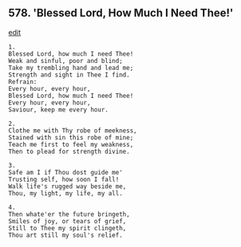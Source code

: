 
## 578.  'Blessed Lord, How Much I Need Thee!'
[edit](https://docs.google.com/document/d/1n0VRkyN0O9l6tW2CaXT%2Dp6eIARjADnS8/edit?mode=html)




    1.
    Blessed Lord, how much I need Thee! 
    Weak and sinful, poor and blind; 
    Take my trembling hand and lead me; 
    Strength and sight in Thee I find. 
    Refrain:
    Every hour, every hour, 
    Blessed Lord, how much I need Thee! 
    Every hour, every hour, 
    Saviour, keep me every hour. 

    2.
    Clothe me with Thy robe of meekness, 
    Stained with sin this robe of mine; 
    Teach me first to feel my weakness, 
    Then to plead for strength divine. 

    3.
    Safe am I if Thou dost guide me' 
    Trusting self, how soon I fall! 
    Walk life's rugged way beside me, 
    Thou, my light, my life, my all. 

    4.
    Then whate'er the future bringeth, 
    Smiles of joy, or tears of grief, 
    Still to Thee my spirit clingeth, 
    Thou art still my soul's relief.

